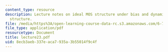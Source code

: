 ```yaml
---
content_type: resource
description: Lecture notes on ideal MOS structure under bias and dynamics of the MOS
  structure.
file: /media/https%3A/open-learning-course-data-rc.s3.amazonaws.com/6-720j-integrated-microelectronic-devices-spring-2007/8ecb3aeb337eaca7935a3b55014f9c4f_lecture23.pdf
file_type: application/pdf
resourcetype: Document
title: lecture23.pdf
uid: 8ecb3aeb-337e-aca7-935a-3b55014f9c4f
---
```

